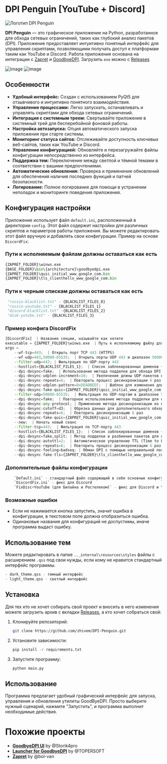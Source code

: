 # DPI Penguin [YouTube + Discord]

![Логотип DPI Penguin](resources/icon/newicon.ico)

**DPI Penguin** — это графическое приложение на Python, разработанное для обхода сетевых ограничений, таких как глубокий анализ пакетов (DPI). Приложение предоставляет интуитивно понятный интерфейс для управления скриптами, позволяющими получать доступ к платформам таким как YouTube и Discord. Работа приложения основана на интеграции с [Zapret](https://github.com/bol-van/zapret) и [GoodbyeDPI](https://github.com/ValdikSS/GoodbyeDPI). Загрузить `exe` можно c [Releases](https://github.com/zhivem/DPI-Penguin/releases)

![image](https://github.com/user-attachments/assets/c431c993-0f60-46d7-bcc9-bd75a4479e4f)
![image](https://github.com/user-attachments/assets/7568e004-110f-4168-b231-cd4ee4679efc)

## Особенности

- **Удобный интерфейс:** Создан с использованием PyQt5 для отзывчивого и интуитивно понятного взаимодействия.
- **Управление процессами:** Легко запускать, останавливать и управлять скриптами для обхода сетевых ограничений.
- **Интеграция с системным треем:** Свертывайте приложение в системный трей для бесперебойной фоновой работы.
- **Настройка автозапуска:** Опция автоматического запуска приложения при старте системы.
- **Мониторинг статуса сайтов:** Отслеживайте доступность ключевых веб-сайтов, таких как YouTube и Discord.
- **Управление конфигурацией:** Обновляйте и перезагружайте файлы конфигурации непосредственно из интерфейса.
- **Поддержка тем:** Переключение между светлой и тёмной темами в соответствии с вашими предпочтениями.
- **Автоматические обновления:** Проверка и применение обновлений для обеспечения наличия последних функций и патчей безопасности.
- **Логирование:** Полное логирование для помощи в устранении неполадок и мониторинге поведения приложения.

## Конфигурация настройки

Приложение использует файл `default.ini`, расположенный в директории `config`. Этот файл содержит настройки для различных скриптов и параметров работы приложения. Вы можете редактировать этот файл вручную и добавлять свои конфигурации. Пример на основе `DiscordFix`:

### Пути к исполняемым файлам должны оставаться как есть 

```py
{ZAPRET_FOLDER}\winws.exe
{BASE_FOLDER}\bin\{architecture}\goodbyedpi.exe
{ZAPRET_FOLDER}\quic_initial_www_google_com.bin 
{ZAPRET_FOLDER}\tls_clienthello_www_google_com.bin
```
### Пути к черным спискам должны оставаться как есть 

```py
 "russia-blacklist.txt" - {BLACKLIST_FILES_0}
 "russia-youtube.txt" - {BLACKLIST_FILES_1}
 "discord-blacklist.txt" -{BLACKLIST_FILES_2}
 "disk-yotube.txt" - {BLACKLIST_FILES_3}
```
### Пример конфига DiscordFix

```py
[DiscordFix]  | Название секции, называйте как хотите
executable = {ZAPRET_FOLDER}\winws.exe  | Путь к исполняемому файлу для обхода блокировок
args = 
    --wf-tcp=443;  | Открыть порт TCP 443 (HTTPS)
    --wf-udp=443,50000-65535;  | Открыть порты UDP 443 и диапазон 50000-65535 для использования
    --filter-udp=443; | Фильтрация по UDP-порту 443
    --hostlist={BLACKLIST_FILES_1};  | Список заблокированных доменов {BLACKLIST_FILES_1}
    --dpi-desync=fake;  | Использование метода подделки для обхода DPI
    --dpi-desync-udplen-increment=10;  | Увеличение длины UDP-пакетов на 10 байт
    --dpi-desync-repeats=6;  | Повторить процесс десинхронизации 6 раз
    --dpi-desync-udplen-pattern=0xDEADBEEF;  | Шаблон для изменения длины UDP-пакетов
    --dpi-desync-fake-quic={ZAPRET_FOLDER}\quic_initial_www_google_com.bin;  | Использование поддельного трафика QUIC
    --filter-udp=50000-65535;  | Фильтрация по UDP-портам в диапазоне 50000-65535
    --dpi-desync=fake;  | Повторное использование метода подделки для обхода DPI
    --dpi-desync-any-protocol; | Применение метода десинхронизации ко всем протоколам
    --dpi-desync-cutoff=d3;  | Обрезка данных для дополнительного обхода DPI
    --dpi-desync-repeats=6;  | Повторить десинхронизацию 6 раз
    --dpi-desync-fake-quic={ZAPRET_FOLDER}\quic_initial_www_google_com.bin;  | Повторное использование поддельного QUIC трафика
    --new;  | Начать новый сеанс
    --filter-tcp=443;  | Фильтрация по TCP-порту 443
    --hostlist={BLACKLIST_FILES_1};  | Список заблокированных доменов {BLACKLIST_FILES_1}
    --dpi-desync=fake,split; | Метод подделки и разбиения пакетов для обхода DPI
    --dpi-desync-autottl=2;  | Автоматическое управление TTL (Time to Live)
    --dpi-desync-repeats=6;  | Повторить процесс десинхронизации 6 раз
    --dpi-desync-fooling=badseq; | Обман DPI с помощью неправильной последовательности пакетов
    --dpi-desync-fake-tls={ZAPRET_FOLDER}\tls_clienthello_www_google_com.bin;  // Использование поддельного TLS трафика
```
### Дополнительные файлы конфигурации
```py
    `Default.ini` - стандартный файл содержащий в себе основные конфигурации (Yotube, Discord и т.д)
    `DiscordFix.ini` - фикс для Discord
    `FixDisc+YouTube (для Билайна и Ростелеком)` - фикс для Discord и Yotube для операторов Билайна и Ростелекома.
```
### Возможные ошибки

- Если не нажимается кнопка запустить, значит ошибка в конфигурации, в текстовом поле должна отобразиться ошибка.
- Одинаковые названия для конфигураций не доспустимы, иначе программа выдаст ошибку.

## Использование тем
Можете редактировать в папке `.._internal\resources\styles` файлы с расширением `.qss` под свои нужды, если кому не нравится стандартный интерфейс программы.
```py
- dark_theme.qss - темный интерфейс
- light_theme.qss - светлый интерфейс
```

## Установка

Для тех кто не хочет собирать свой проект и вносить в него изменения можете загрузить архив с вкладки [Releases](https://github.com/zhivem/DPI-Penguin/releases), а кто хочет собраться свой:

1. Клонируйте репозиторий:

    ```bash
    git clone https://github.com/zhivem/DPI-Penguin.git 
    ```

2. Установите зависимости:

    ```bash
    pip install -r requirements.txt
    ```

3. Запустите программу:

    ```bash
    python main.py
    ```

## Использование

Программа предлагает удобный графический интерфейс для запуска, управления и обновления утилиты GoodByeDPI. Просто выберите нужный сценарий, нажмите "Запустить", и программа выполнит необходимые действия.

# Похожие проекты

- **[GoodbyeDPI UI](https://github.com/Storik4pro/goodbyeDPI-UI)** by @Storik4pro
- **[Launcher for GoodbyeDPI](https://topersoft.com/programs/launchergdpi)** by @TOPERSOFT
- **[Zapret](https://github.com/bol-van/zapret)** by @bol-van
